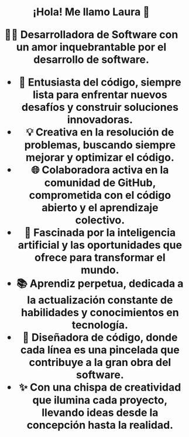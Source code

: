 

<h1 align="center">¡Hola! Me llamo Laura 👋</h>

👩‍💻 **Desarrolladora de Software** con un amor inquebrantable por el desarrollo de software. 

- 🚀 **Entusiasta del código,** siempre lista para enfrentar nuevos desafíos y construir soluciones innovadoras.
- 💡 **Creativa en la resolución de problemas,** buscando siempre mejorar y optimizar el código.
- 🌐 **Colaboradora activa en la comunidad de GitHub,** comprometida con el código abierto y el aprendizaje colectivo.
- 🤖 **Fascinada por la inteligencia artificial** y las oportunidades que ofrece para transformar el mundo.
- 📚 **Aprendiz perpetua,** dedicada a la actualización constante de habilidades y conocimientos en tecnología.
- 🎨 **Diseñadora de código,** donde cada línea es una pincelada que contribuye a la gran obra del software.
- ✨ Con una chispa de creatividad que ilumina cada proyecto, llevando ideas desde la concepción hasta la realidad.
